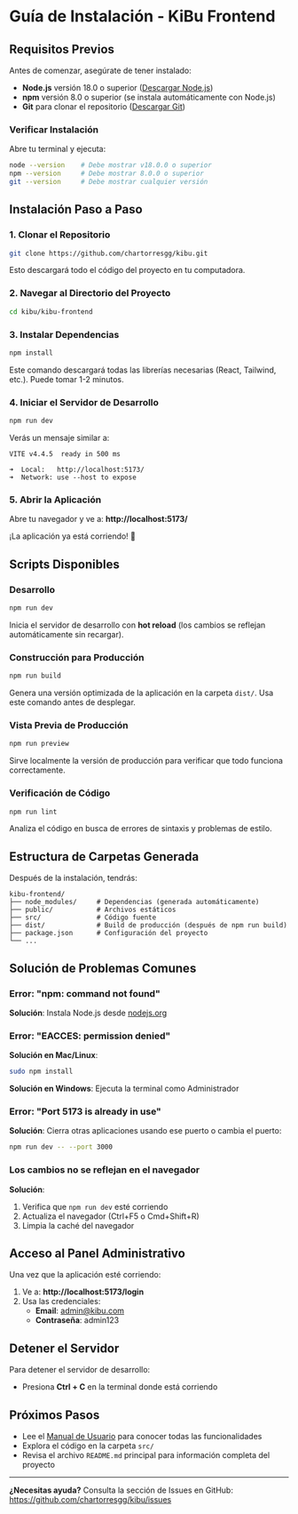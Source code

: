 # Guía de Instalación - KiBu Frontend

## Requisitos Previos

Antes de comenzar, asegúrate de tener instalado:

- **Node.js** versión 18.0 o superior ([Descargar Node.js](https://nodejs.org/))
- **npm** versión 8.0 o superior (se instala automáticamente con Node.js)
- **Git** para clonar el repositorio ([Descargar Git](https://git-scm.com/))

### Verificar Instalación

Abre tu terminal y ejecuta:

```bash
node --version    # Debe mostrar v18.0.0 o superior
npm --version     # Debe mostrar 8.0.0 o superior
git --version     # Debe mostrar cualquier versión
```

## Instalación Paso a Paso

### 1. Clonar el Repositorio

```bash
git clone https://github.com/chartorresgg/kibu.git
```

Esto descargará todo el código del proyecto en tu computadora.

### 2. Navegar al Directorio del Proyecto

```bash
cd kibu/kibu-frontend
```

### 3. Instalar Dependencias

```bash
npm install
```

Este comando descargará todas las librerías necesarias (React, Tailwind, etc.). Puede tomar 1-2 minutos.

### 4. Iniciar el Servidor de Desarrollo

```bash
npm run dev
```

Verás un mensaje similar a:

```
VITE v4.4.5  ready in 500 ms

➜  Local:   http://localhost:5173/
➜  Network: use --host to expose
```

### 5. Abrir la Aplicación

Abre tu navegador y ve a: **http://localhost:5173/**

¡La aplicación ya está corriendo! 🎉

## Scripts Disponibles

### Desarrollo

```bash
npm run dev
```
Inicia el servidor de desarrollo con **hot reload** (los cambios se reflejan automáticamente sin recargar).

### Construcción para Producción

```bash
npm run build
```
Genera una versión optimizada de la aplicación en la carpeta `dist/`. Usa este comando antes de desplegar.

### Vista Previa de Producción

```bash
npm run preview
```
Sirve localmente la versión de producción para verificar que todo funciona correctamente.

### Verificación de Código

```bash
npm run lint
```
Analiza el código en busca de errores de sintaxis y problemas de estilo.

## Estructura de Carpetas Generada

Después de la instalación, tendrás:

```
kibu-frontend/
├── node_modules/     # Dependencias (generada automáticamente)
├── public/           # Archivos estáticos
├── src/              # Código fuente
├── dist/             # Build de producción (después de npm run build)
├── package.json      # Configuración del proyecto
└── ...
```

## Solución de Problemas Comunes

### Error: "npm: command not found"
**Solución**: Instala Node.js desde [nodejs.org](https://nodejs.org/)

### Error: "EACCES: permission denied"
**Solución en Mac/Linux**: 
```bash
sudo npm install
```

**Solución en Windows**: Ejecuta la terminal como Administrador

### Error: "Port 5173 is already in use"
**Solución**: Cierra otras aplicaciones usando ese puerto o cambia el puerto:
```bash
npm run dev -- --port 3000
```

### Los cambios no se reflejan en el navegador
**Solución**: 
1. Verifica que `npm run dev` esté corriendo
2. Actualiza el navegador (Ctrl+F5 o Cmd+Shift+R)
3. Limpia la caché del navegador

## Acceso al Panel Administrativo

Una vez que la aplicación esté corriendo:

1. Ve a: **http://localhost:5173/login**
2. Usa las credenciales:
   - **Email**: admin@kibu.com
   - **Contraseña**: admin123

## Detener el Servidor

Para detener el servidor de desarrollo:
- Presiona **Ctrl + C** en la terminal donde está corriendo

## Próximos Pasos

- Lee el [Manual de Usuario](./docs/ManualUsuario/) para conocer todas las funcionalidades
- Explora el código en la carpeta `src/`
- Revisa el archivo `README.md` principal para información completa del proyecto

---

**¿Necesitas ayuda?** Consulta la sección de Issues en GitHub: https://github.com/chartorresgg/kibu/issues